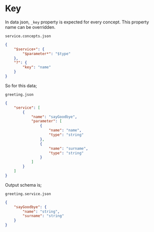 # Key

In data json, `_key` property is expected for every concept. This property name
can be overridden.

`service.concepts.json`

```json
{
    "$service+": {
        "$parameter*": "$type"
    },
    "?": {
        "key": "name"
    }
}
```

So for this data;

`greeting.json`

```json
{
    "service": [
        {
            "name": "sayGoodbye",
            "parameter": [
                {
                    "name": "name",
                    "type": "string"
                },
                {
                    "name": "surname",
                    "type": "string"
                }
            ]
        }
    ]
}
```

Output schema is;

`greeting.service.json`

```json
{
    "sayGoodbye": {
        "name": "string",
        "surname": "string"
    }
}
```

